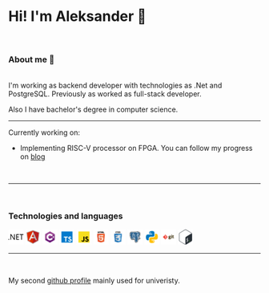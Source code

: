 <!--magic:commad to preview markdown file cmd-k v -->

# Hi! I'm Aleksander 👋
<br>

### About me 💬 
<br>
I'm working as backend developer with technologies as .Net and PostgreSQL. Previously as worked as full-stack developer.


Also I have bachelor's degree in computer science.

---

Currently working on:

* Implementing RISC-V processor on FPGA. You can follow my progress on [blog](https://alexanderkus.github.io)
  
<br>

---

<br>

### Technologies and languages
<div>
<img alt="dotnet" style="width:30px" src="icons/dotnet.svg"/>
<img alt="angular" style="width:30px" src="icons/angular.svg"/>
<img alt="c#" style="width:30px" src="icons/csharp.svg"/>
<img alt="typescript" style="width:30px" src="icons/typescript.svg"/>
<img alt="javascript" style="width:30px" src="icons/javascript.svg"/>
<img alt="html" style="width:30px" src="icons/html.svg"/>
<img alt="css" style="width:30px" src="icons/css.svg"/>
<img alt="postgresql" style="width:30px" src="icons/postgresql.svg"/>
<img alt="python" style="width:30px" src="icons/python.svg"/>
<img alt="git" style="width:30px" src="icons/git.svg"/>
<img alt="bash" style="width:30px" src="icons/bash.svg"/>
</div>

---

<br>

My second [github profile](https://github.com/aleksanderkus00) mainly used for univeristy.
